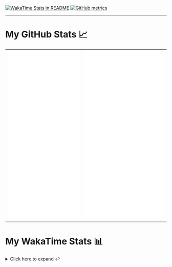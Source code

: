 [![WakaTime Stats in README](https://github.com/LOsioChico/LOsioChico/actions/workflows/waka.yml/badge.svg)](https://github.com/LOsioChico/LOsioChico/actions/workflows/waka.yml) [![GitHub metrics](https://github.com/LOsioChico/LOsioChico/actions/workflows/metrics.yml/badge.svg)](https://github.com/LOsioChico/LOsioChico/actions/workflows/metrics.yml)

---

# My GitHub Stats 📈

| ![](./assets/metrics.svg) | ![](./assets/metrics2.svg) |
| ------------------------- | -------------------------- |

---

# My WakaTime Stats 📊

<details>
<summary>Click here to expand ↩️</summary>
<br>

<!--START_SECTION:waka-->
![Code Time](http://img.shields.io/badge/Code%20Time-2%2C192%20hrs%206%20mins-blue)

![Lines of code](https://img.shields.io/badge/From%20Hello%20World%20I%27ve%20Written-394.0%20thousand%20lines%20of%20code-blue)

**🐱 My GitHub Data** 

> 📦 693.1 kB Used in GitHub's Storage 
 > 
> 🚫 Not Opted to Hire
 > 
> 📜 28 Public Repositories 
 > 
> 🔑 33 Private Repositories 
 > 
**I'm a Night 🦉** 

```text
🌞 Morning                607 commits         ███░░░░░░░░░░░░░░░░░░░░░░   13.76 % 
🌆 Daytime                1400 commits        ████████░░░░░░░░░░░░░░░░░   31.75 % 
🌃 Evening                1506 commits        █████████░░░░░░░░░░░░░░░░   34.15 % 
🌙 Night                  897 commits         █████░░░░░░░░░░░░░░░░░░░░   20.34 % 
```
📅 **I'm Most Productive on Thursday** 

```text
Monday                   631 commits         ████░░░░░░░░░░░░░░░░░░░░░   14.31 % 
Tuesday                  656 commits         ████░░░░░░░░░░░░░░░░░░░░░   14.88 % 
Wednesday                489 commits         ███░░░░░░░░░░░░░░░░░░░░░░   11.09 % 
Thursday                 808 commits         █████░░░░░░░░░░░░░░░░░░░░   18.32 % 
Friday                   666 commits         ████░░░░░░░░░░░░░░░░░░░░░   15.10 % 
Saturday                 745 commits         ████░░░░░░░░░░░░░░░░░░░░░   16.89 % 
Sunday                   415 commits         ██░░░░░░░░░░░░░░░░░░░░░░░   09.41 % 
```


📊 **This Week I Spent My Time On** 

```text
💬 Programming Languages: 
Scala                    1 hr 45 mins        █████████░░░░░░░░░░░░░░░░   35.03 % 
Other                    1 hr 31 mins        ████████░░░░░░░░░░░░░░░░░   30.34 % 
YAML                     1 hr 6 mins         ██████░░░░░░░░░░░░░░░░░░░   22.28 % 
JSON                     33 mins             ███░░░░░░░░░░░░░░░░░░░░░░   11.21 % 
Markdown                 3 mins              ░░░░░░░░░░░░░░░░░░░░░░░░░   01.14 % 
```

**I Mostly Code in TypeScript** 

```text
TypeScript               33 repos            ████████████░░░░░░░░░░░░░   50.00 % 
Scala                    9 repos             ███░░░░░░░░░░░░░░░░░░░░░░   13.64 % 
JavaScript               7 repos             ███░░░░░░░░░░░░░░░░░░░░░░   10.61 % 
CSS                      5 repos             ██░░░░░░░░░░░░░░░░░░░░░░░   07.58 % 
Astro                    3 repos             █░░░░░░░░░░░░░░░░░░░░░░░░   04.55 % 
```




 Last Updated on 23/05/2025 01:10:37 UTC
<!--END_SECTION:waka-->

## </details>
